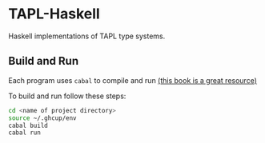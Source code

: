 # TAPL-Haskell
Haskell implementations of TAPL type systems.

## Build and Run

Each program uses `cabal` to compile and run [(this book is a great resource)](http://dev.stephendiehl.com/hask/)

To build and run follow these steps:

```bash
cd <name of project directory>
source ~/.ghcup/env
cabal build
cabal run
```
